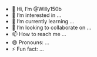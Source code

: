 - 👋 Hi, I’m @Willy150b
- 👀 I’m interested in ...
- 🌱 I’m currently learning ...
- 💞️ I’m looking to collaborate on ...
- 📫 How to reach me ...
- 😄 Pronouns: ...
- ⚡ Fun fact: ...

<!---
Willy150b/Willy150b is a ✨ special ✨ repository because its `README.md` (this file) appears on your GitHub profile.
You can click the Preview link to take a look at your changes.
--->

